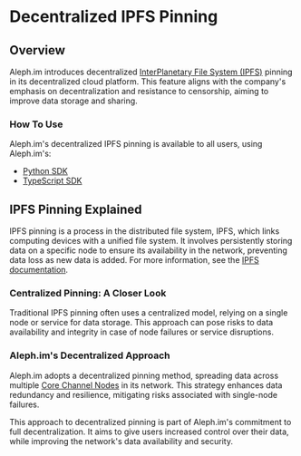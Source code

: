# Decentralized IPFS Pinning
## Overview
Aleph.im introduces decentralized [InterPlanetary File System (IPFS)](https://ipfs.tech/)
pinning in its decentralized cloud platform. This feature aligns with the company's emphasis on decentralization
and resistance to censorship, aiming to improve data storage and sharing.

### How To Use
Aleph.im's decentralized IPFS pinning is available to all users, using Aleph.im's:

- [Python SDK](../libraries/Aleph.im-Python-SDK/index.md)
- [TypeScript SDK](../libraries/typescript.md)

## IPFS Pinning Explained
IPFS pinning is a process in the distributed file system, IPFS, which links computing devices with a unified file system.
It involves persistently storing data on a specific node to ensure its availability in the network,
preventing data loss as new data is added. For more information, see the [IPFS documentation](https://docs.ipfs.io/concepts/persistence/).

### Centralized Pinning: A Closer Look
Traditional IPFS pinning often uses a centralized model, relying on a single node or service for data storage.
This approach can pose risks to data availability and integrity in case of node failures or service disruptions.

### Aleph.im's Decentralized Approach
Aleph.im adopts a decentralized pinning method, spreading data across multiple [Core Channel Nodes](../nodes/core/index.md) in its network.
This strategy enhances data redundancy and resilience, mitigating risks associated with single-node failures.

This approach to decentralized pinning is part of Aleph.im's commitment to full decentralization.
It aims to give users increased control over their data, while improving the network's data availability and security.